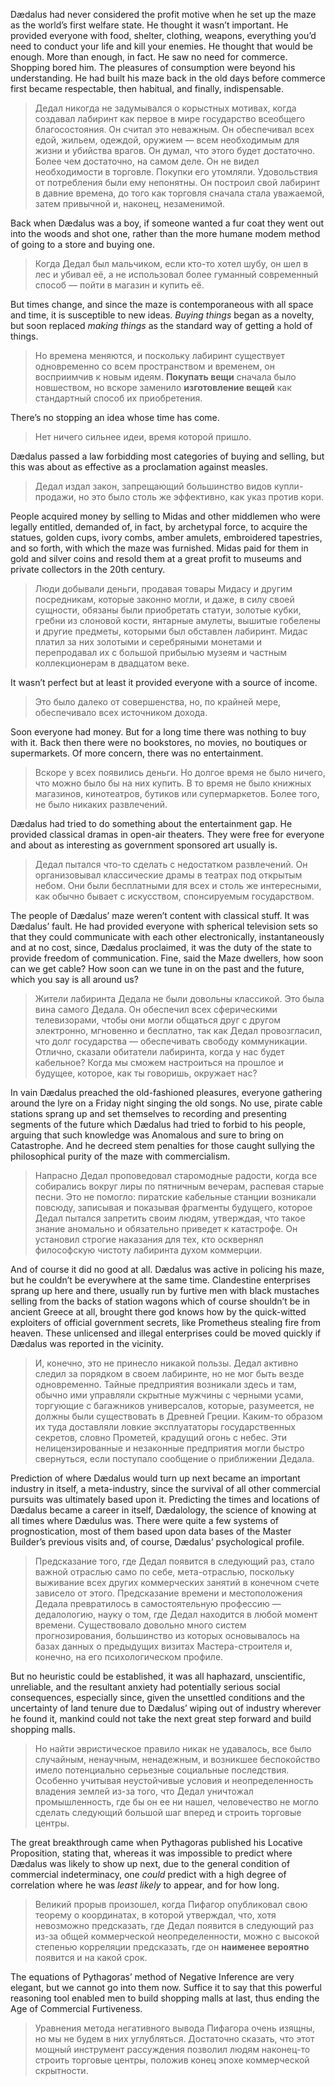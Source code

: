 Dædalus had never considered the profit motive when he set up the maze as the world’s first welfare state. He thought it wasn’t important. He provided everyone with food, shelter, clothing, weapons, everything you’d need to conduct your life and kill your enemies. He thought that would be enough. More than enough, in fact. He saw no need for commerce. Shopping bored him. The pleasures of consumption were beyond his understanding. He had built his maze back in the old days before commerce first became respectable, then habitual, and finally, indispensable.

> Дедал никогда не задумывался о корыстных мотивах, когда создавал лабиринт как первое в мире государство всеобщего благосостояния. Он считал это неважным. Он обеспечивал всех едой, жильем, одеждой, оружием — всем необходимым для жизни и убийства врагов. Он думал, что этого будет достаточно. Более чем достаточно, на самом деле. Он не видел необходимости в торговле. Покупки его утомляли. Удовольствия от потребления были ему непонятны. Он построил свой лабиринт в давние времена, до того как торговля сначала стала уважаемой, затем привычной и, наконец, незаменимой.

Back when Dædalus was a boy, if someone wanted a fur coat they went out into the woods and shot one, rather than the more humane modem method of going to a store and buying one.

> Когда Дедал был мальчиком, если кто-то хотел шубу, он шел в лес и убивал её, а не использовал более гуманный современный способ — пойти в магазин и купить её.

But times change, and since the maze is contemporaneous with all space and time, it is susceptible to new ideas. _Buying things_ began as a novelty, but soon replaced _making things_ as the standard way of getting a hold of things.

> Но времена меняются, и поскольку лабиринт существует одновременно со всем пространством и временем, он восприимчив к новым идеям. **Покупать вещи** сначала было новшеством, но вскоре заменило **изготовление вещей** как стандартный способ их приобретения.

There’s no stopping an idea whose time has come.

> Нет ничего сильнее идеи, время которой пришло.

Dædalus passed a law forbidding most categories of buying and selling, but this was about as effective as a proclamation against measles.

> Дедал издал закон, запрещающий большинство видов купли-продажи, но это было столь же эффективно, как указ против кори.

People acquired money by selling to Midas and other middlemen who were legally entitled, demanded of, in fact, by archetypal force, to acquire the statues, golden cups, ivory combs, amber amulets, embroidered tapestries, and so forth, with which the maze was furnished. Midas paid for them in gold and silver coins and resold them at a great profit to museums and private collectors in the 20th century.

> Люди добывали деньги, продавая товары Мидасу и другим посредникам, которые законно могли, и даже, в силу своей сущности, обязаны были приобретать статуи, золотые кубки, гребни из слоновой кости, янтарные амулеты, вышитые гобелены и другие предметы, которыми был обставлен лабиринт. Мидас платил за них золотыми и серебряными монетами и перепродавал их с большой прибылью музеям и частным коллекционерам в двадцатом веке.

It wasn’t perfect but at least it provided everyone with a source of income.

> Это было далеко от совершенства, но, по крайней мере, обеспечивало всех источником дохода.

Soon everyone had money. But for a long time there was nothing to buy with it. Back then there were no bookstores, no movies, no boutiques or supermarkets. Of more concern, there was no entertainment.

> Вскоре у всех появились деньги. Но долгое время не было ничего, что можно было бы на них купить. В то время не было книжных магазинов, кинотеатров, бутиков или супермаркетов. Более того, не было никаких развлечений.

Dædalus had tried to do something about the entertainment gap. He provided classical dramas in open-air theaters. They were free for everyone and about as interesting as government sponsored art usually is.

> Дедал пытался что-то сделать с недостатком развлечений. Он организовывал классические драмы в театрах под открытым небом. Они были бесплатными для всех и столь же интересными, как обычно бывает с искусством, спонсируемым государством.

The people of Dædalus’ maze weren’t content with classical stuff. It was Dædalus’ fault. He had provided everyone with spherical television sets so that they could communicate with each other electronically, instantaneously and at no cost, since, Dædalus proclaimed, it was the duty of the state to provide freedom of communication. Fine, said the Maze dwellers, how soon can we get cable? How soon can we tune in on the past and the future, which you say is all around us?

> Жители лабиринта Дедала не были довольны классикой. Это была вина самого Дедала. Он обеспечил всех сферическими телевизорами, чтобы они могли общаться друг с другом электронно, мгновенно и бесплатно, так как Дедал провозгласил, что долг государства — обеспечивать свободу коммуникации. Отлично, сказали обитатели лабиринта, когда у нас будет кабельное? Когда мы сможем настроиться на прошлое и будущее, которое, как ты говоришь, окружает нас?

In vain Dædalus preached the old-fashioned pleasures, everyone gathering around the lyre on a Friday night singing the old songs. No use, pirate cable stations sprang up and set themselves to recording and presenting segments of the future which Dædalus had tried to forbid to his people, arguing that such knowledge was Anomalous and sure to bring on Catastrophe. And he decreed stem penalties for those caught sullying the philosophical purity of the maze with commercialism.

> Напрасно Дедал проповедовал старомодные радости, когда все собирались вокруг лиры по пятничным вечерам, распевая старые песни. Это не помогло: пиратские кабельные станции возникали повсюду, записывая и показывая фрагменты будущего, которое Дедал пытался запретить своим людям, утверждая, что такое знание аномально и обязательно приведет к катастрофе. Он установил строгие наказания для тех, кто осквернял философскую чистоту лабиринта духом коммерции.

And of course it did no good at all. Dædalus was active in policing his maze, but he couldn’t be everywhere at the same time. Clandestine enterprises sprang up here and there, usually run by furtive men with black mustaches selling from the backs of station wagons which of course shouldn’t be in ancient Greece at all, brought there god knows how by the quick-witted exploiters of official government secrets, like Prometheus stealing fire from heaven. These unlicensed and illegal enterprises could be moved quickly if Dædalus was reported in the vicinity.

> И, конечно, это не принесло никакой пользы. Дедал активно следил за порядком в своем лабиринте, но не мог быть везде одновременно. Тайные предприятия возникали здесь и там, обычно ими управляли скрытные мужчины с черными усами, торгующие с багажников универсалов, которые, разумеется, не должны были существовать в Древней Греции. Каким-то образом их туда доставляли ловкие эксплуататоры государственных секретов, словно Прометей, крадущий огонь с небес. Эти нелицензированные и незаконные предприятия могли быстро свернуться, если поступало сообщение о приближении Дедала.

Prediction of where Dædalus would turn up next became an important industry in itself, a meta-industry, since the survival of all other commercial pursuits was ultimately based upon it. Predicting the times and locations of Dædalus became a career in itself, Dædalology, the science of knowing at all times where Dædulus was. There were quite a few systems of prognostication, most of them based upon data bases of the Master Builder’s previous visits and, of course, Dædalus’ psychological profile. 

> Предсказание того, где Дедал появится в следующий раз, стало важной отраслью само по себе, мета-отраслью, поскольку выживание всех других коммерческих занятий в конечном счете зависело от этого. Предсказание времени и местоположения Дедала превратилось в самостоятельную профессию — дедалологию, науку о том, где Дедал находится в любой момент времени. Существовало довольно много систем прогнозирования, большинство из которых основывалось на базах данных о предыдущих визитах Мастера-строителя и, конечно, на его психологическом профиле.

But no heuristic could be established, it was all haphazard, unscientific, unreliable, and the resultant anxiety had potentially serious social consequences, especially since, given the unsettled conditions and the uncertainty of land tenure due to Dædalus’ wiping out of industry wherever he found it, mankind could not take the next great step forward and build shopping malls.

> Но найти эвристическое правило никак  не удавалось, все было случайным, ненаучным, ненадежным, и возникшее беспокойство имело потенциально серьезные социальные последствия. Особенно учитывая неустойчивые условия и неопределенность владения землей из-за того, что Дедал уничтожал промышленность, где бы он ее ни нашел, человечество не могло сделать следующий большой шаг вперед и строить торговые центры.

The great breakthrough came when Pythagoras published his Locative Proposition, stating that, whereas it was impossible to predict where Dædalus was likely to show up next, due to the general condition of commercial indeterminacy, one _could_ predict with a high degree of correlation where he was _least likely_ to appear, and for how long.

> Великий прорыв произошел, когда Пифагор опубликовал свою теорему о координатах, в которой утверждал, что, хотя невозможно предсказать, где Дедал появится в следующий раз из-за общей коммерческой неопределенности, можно с высокой степенью корреляции предсказать, где он **наименее вероятно** появится и на какой срок.

The equations of Pythagoras’ method of Negative Inference are very elegant, but we cannot go into them now. Suffice it to say that this powerful reasoning tool enabled men to build shopping malls at last, thus ending the Age of Commercial Furtiveness.

> Уравнения метода негативного вывода Пифагора очень изящны, но мы не будем в них углубляться. Достаточно сказать, что этот мощный инструмент рассуждения позволил людям наконец-то строить торговые центры, положив конец эпохе коммерческой скрытности.